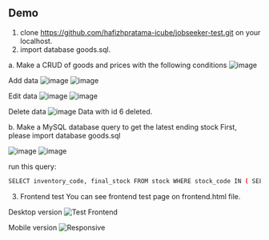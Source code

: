 ## Demo

1. clone https://github.com/hafizhpratama-icube/jobseeker-test.git on your localhost.
2. import database goods.sql.

a. Make a CRUD of goods and prices with the following conditions
![image](https://user-images.githubusercontent.com/79433320/170823330-3fbb52a2-dc39-4e81-bc1f-e320e8ad2719.png)

Add data
![image](https://user-images.githubusercontent.com/79433320/170823340-7e6a59f9-6225-4bd1-b324-a96d7ec71f97.png)
![image](https://user-images.githubusercontent.com/79433320/170823341-5e81f000-87a6-4fc6-a02b-685e39e3c35f.png)

Edit data
![image](https://user-images.githubusercontent.com/79433320/170823350-6e28b5ca-7867-4d3c-8283-b620be039a59.png)
![image](https://user-images.githubusercontent.com/79433320/170823352-cd84d729-0304-4226-82e9-49dbb3335024.png)

Delete data
![image](https://user-images.githubusercontent.com/79433320/170823361-dcc86f9b-f76b-4195-b2ed-368993ba28a7.png)
Data with id 6 deleted.


b.	Make a MySQL database query to get the latest ending stock
First, please import database goods.sql

![image](https://user-images.githubusercontent.com/79433320/170823394-e88cbf74-3cc5-494f-aaab-05e51913d219.png)
![image](https://user-images.githubusercontent.com/79433320/170823398-8a91b1d4-5a54-4367-93c9-449713bb239e.png)

run this query:
```bash
SELECT inventory_code, final_stock FROM stock WHERE stock_code IN ( SELECT MAX(stock_code) FROM stock GROUP BY inventory_code ) ORDER BY inventory_code asc
```

3. Frontend test
You can see frontend test page on frontend.html file.

Desktop version
![Test Frontend](https://user-images.githubusercontent.com/79433320/170823459-2b676c40-96b2-4782-ae40-6360f584a8c2.png)

Mobile version
![Responsive](https://user-images.githubusercontent.com/79433320/170823476-2bbb37d1-0506-4536-8bbc-e2c9438b5225.png)
